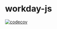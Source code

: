 # workday-js
[![codecov](https://codecov.io/gh/Riku-1/workday-js/branch/master/graph/badge.svg?token=0UGEPUW4W6)](https://codecov.io/gh/Riku-1/workday-js)
